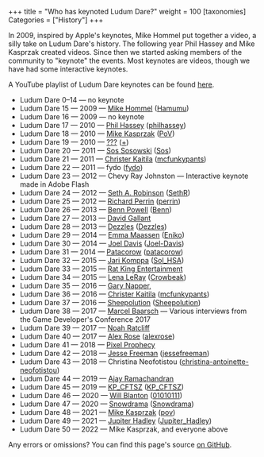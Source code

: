 +++
title = "Who has keynoted Ludum Dare?"
weight = 100
[taxonomies]
Categories = ["History"]
+++

In 2009, inspired by Apple's keynotes, Mike Hommel put together a video, a silly take on Ludum Dare's history. The following year Phil Hassey and Mike Kasprzak created videos. Since then we started asking members of the community to "keynote" the events. Most keynotes are videos, though we have had some interactive keynotes.

A YouTube playlist of Ludum Dare keynotes can be found [here](https://www.youtube.com/playlist?list=PLR6JP4o7aTY8gqBd0eeN7wr4u-6_zy_Ny).

* Ludum Dare 0&ndash;14 &mdash; no keynote
* Ludum Dare 15 &mdash; 2009 &mdash; [Mike Hommel](https://www.youtube.com/watch?v=n6xT4zxWjys) ([Hamumu](https://ldjam.com/users/hamumu))
* Ludum Dare 16 &mdash; 2009 &mdash; no keynote
* Ludum Dare 17 &mdash; 2010 &mdash; [Phil Hassey](https://www.youtube.com/watch?v=5AiS4ZoZhlY) ([philhassey](https://ldjam.com/users/pov))
* Ludum Dare 18 &mdash; 2010 &mdash; [Mike Kasprzak](https://www.youtube.com/watch?v=YNS9qtyCa1E) ([PoV](https://ldjam.com/users/pov))
* Ludum Dare 19 &mdash; 2010 &mdash; [???](https://www.youtube.com/watch?v=LpULMsVIrFA) ([+](https://ldjam.com/users/towlr))
* Ludum Dare 20 &mdash; 2011 &mdash; [Sos Sosowski](https://www.youtube.com/watch?v=ez59GtnxWtA) ([Sos](https://ldjam.com/users/sos))
* Ludum Dare 21 &mdash; 2011 &mdash; [Christer Kaitila](https://www.youtube.com/watch?v=aHD1QBP4ww8) ([mcfunkypants](https://ldjam.com/users/mcfunkypants))
* Ludum Dare 22 &mdash; 2011 &mdash; fydo<!--https://www.youtube.com/watch?v=ik88RpVfvYY--> ([fydo](https://ldjam.com/users/fydo))
* Ludum Dare 23 &mdash; 2012 &mdash; Chevy Ray Johnston &mdash; Interactive keynote made in Adobe Flash
* Ludum Dare 24 &mdash; 2012 &mdash; [Seth A. Robinson](https://www.youtube.com/watch?v=v1ByVqh0jrU) ([SethR](https://ldjam.com/users/sethr))
* Ludum Dare 25 &mdash; 2012 &mdash; [Richard Perrin](https://www.youtube.com/watch?v=e1LVakqPJXE) ([perrin](https://ldjam.com/users/perrin))
* Ludum Dare 26 &mdash; 2013 &mdash; [Benn Powell](https://www.youtube.com/watch?v=Dtu-tStT75Q) ([Benn](https://ldjam.com/users/benn))
* Ludum Dare 27 &mdash; 2013 &mdash; [David Gallant](https://www.youtube.com/watch?v=PaYpgb3vTrY)
* Ludum Dare 28 &mdash; 2013 &mdash; [Dezzles](https://www.youtube.com/watch?v=W9BurFrSNpA) ([Dezzles](https://ldjam.com/users/dezzles))
* Ludum Dare 29 &mdash; 2014 &mdash; [Emma Maassen](https://www.youtube.com/watch?v=OZ_jgNQNqzI) ([Eniko](https://ldjam.com/users/eniko))
* Ludum Dare 30 &mdash; 2014 &mdash; [Joel Davis](http://www.youtube.com/embed/sw3hv23GVo0) ([Joel-Davis](https://ldjam.com/users/joel-davis))
* Ludum Dare 31 &mdash; 2014 &mdash; [Patacorow](https://www.youtube.com/watch?v=9OjIIhm8ZVk) ([patacorow](https://ldjam.com/users/patacorow))
* Ludum Dare 32 &mdash; 2015 &mdash; [Jari Komppa](https://www.youtube.com/watch?v=vPneI5IYwnc) ([Sol_HSA](https://ldjam.com/users/sol-hsa))
* Ludum Dare 33 &mdash; 2015 &mdash; [Rat King Entertainment](https://www.youtube.com/watch?v=XVrgCgtKobI)
* Ludum Dare 34 &mdash; 2015 &mdash; [Lena LeRay](https://www.youtube.com/watch?v=8rLma_1RPU8) ([Crowbeak](https://ldjam.com/users/crowbeak))
* Ludum Dare 35 &mdash; 2016 &mdash; [Gary Napper, ](https://www.youtube.com/watch?v=mFef1bOn4EI)
* Ludum Dare 36 &mdash; 2016 &mdash; [Christer Kaitila](https://www.youtube.com/watch?v=u3R70NlGvKk) ([mcfunkypants](https://ldjam.com/users/mcfunkypants))
* Ludum Dare 37 &mdash; 2016 &mdash; [Sheepolution](https://www.youtube.com/watch?v=dOcstOra19w) ([Sheepolution](https://ldjam.com/users/sheepolution))
* Ludum Dare 38 &mdash; 2017 &mdash; [Marcel Baarsch](https://www.youtube.com/watch?v=Hrkv31Lep9s) &mdash; Various interviews from the Game Developer's Conference 2017
* Ludum Dare 39 &mdash; 2017 &mdash; [Noah Ratcliff](https://www.youtube.com/watch?v=pfDYFXjKlvw)
* Ludum Dare 40 &mdash; 2017 &mdash; [Alex Rose](https://www.youtube.com/watch?v=C1fCL3sFfAw) ([alexrose](https://ldjam.com/users/alexrose))
* Ludum Dare 41 &mdash; 2018 &mdash; [Pixel Prophecy](https://www.youtube.com/watch?v=TjuZvDYqcRs)
* Ludum Dare 42 &mdash; 2018 &mdash; [Jesse Freeman](https://www.youtube.com/watch?v=qmeBEVGna00) ([jessefreeman](https://ldjam.com/users/jessefreeman))
* Ludum Dare 43 &mdash; 2018 &mdash; Christina Neofotistou ([christina-antoinette-neofotistou](https://ldjam.com/users/christina-antoinette-neofotistou))
* Ludum Dare 44 &mdash; 2019 &mdash; [Ajay Ramachandran](https://www.youtube.com/watch?v=bdq-IYxhByw)
* Ludum Dare 45 &mdash; 2019 &mdash; [KP_CFTSZ](https://www.youtube.com/watch?v=E66PhCxB0t4) ([KP_CFTSZ](https://ldjam.com/users/kp-cftsz))
* Ludum Dare 46 &mdash; 2020 &mdash; [Will Blanton](https://www.youtube.com/watch?v=ym66lFyZsNQ) ([01010111](https://ldjam.com/users/01010111))
* Ludum Dare 47 &mdash; 2020 &mdash; [Snowdrama](https://www.youtube.com/watch?v=iJNnETTeFVM) ([Snowdrama](https://ldjam.com/users/snowdrama))
* Ludum Dare 48 &mdash; 2021 &mdash; [Mike Kasprzak](https://www.youtube.com/watch?v=GaTZP0buvXQ) ([pov](https://ldjam.com/users/pov))
* Ludum Dare 49 &mdash; 2021 &mdash; [Jupiter Hadley](https://www.youtube.com/watch?v=M_IFDFYr3Dc) ([Jupiter_Hadley](https://ldjam.com/users/jupiter-hadley))
* Ludum Dare 50 &mdash; 2022 &mdash; Mike Kasprzak, and everyone above

Any errors or omissions? You can find this page's source [on GitHub](https://github.com/LudumDare/ludumdare.com/blob/master/content/resources/questions/who-keynoted-ludum-dare.md).
